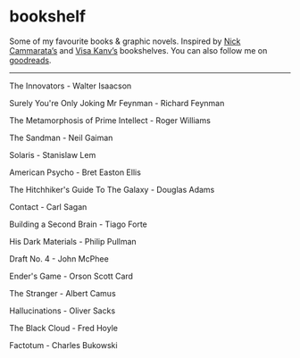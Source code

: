 # bookshelf

Some of my favourite books & graphic novels. Inspired by [Nick Cammarata’s](http://nickcammarata.com/bookshelf) and [Visa Kanv’s](http://visakanv.com/bookshelf/) bookshelves. You can also follow me on [goodreads](https://www.goodreads.com/nickybu).

---

The Innovators - Walter Isaacson

Surely You're Only Joking Mr Feynman - Richard Feynman

The Metamorphosis of Prime Intellect - Roger Williams

The Sandman - Neil Gaiman

Solaris - Stanislaw Lem

American Psycho - Bret Easton Ellis

The Hitchhiker's Guide To The Galaxy - Douglas Adams

Contact - Carl Sagan

Building a Second Brain - Tiago Forte

His Dark Materials - Philip Pullman

Draft No. 4 - John McPhee

Ender's Game - Orson Scott Card

The Stranger - Albert Camus

Hallucinations - Oliver Sacks

The Black Cloud - Fred Hoyle

Factotum - Charles Bukowski





